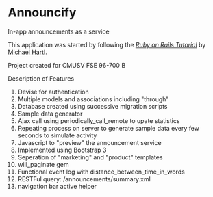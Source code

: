 # Announcify

In-app announcements as a service

This application was started by following
the [*Ruby on Rails Tutorial*](http://railstutorial.org/)
by [Michael Hartl](http://michaelhartl.com/).

Project created for CMUSV FSE 96-700 B

Description of Features
1. Devise for authentication
2. Multiple models and associations including "through"
3. Database created using successive migration scripts
4. Sample data generator
5. Ajax call using periodically_call_remote to upate statistics
6. Repeating process on server to generate sample data every few seconds to simulate activity
7. Javascript to "preview" the announcement service
8. Implemented using Bootstrap 3
9. Seperation of "marketing" and "product" templates
10. will_paginate gem
11. Functional event log with distance_between_time_in_words
12. RESTFul query: /announcements/summary.xml
13. navigation bar active helper



